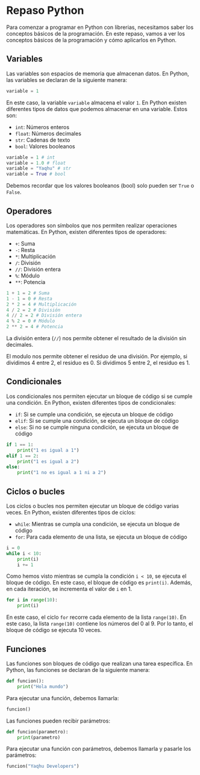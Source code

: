# Repaso Python

Para comenzar a programar en Python con librerias, necesitamos saber los conceptos básicos de la programación. En este repaso, vamos a ver los conceptos básicos de la programación y cómo aplicarlos en Python.

## Variables
Las variables son espacios de memoria que almacenan datos. En Python, las variables se declaran de la siguiente manera:

```python
variable = 1
```

En este caso, la variable `variable` almacena el valor `1`. En Python existen diferentes tipos de datos que podemos almacenar en una variable. Estos son:

- `int`: Números enteros
- `float`: Números decimales
- `str`: Cadenas de texto
- `bool`: Valores booleanos

```python
variable = 1 # int
variable = 1.0 # float
variable = "Yaqhu" # str
variable = True # bool
```

Debemos recordar que los valores booleanos (bool) solo pueden ser `True` o `False`.

## Operadores

Los operadores son símbolos que nos permiten realizar operaciones matemáticas. En Python, existen diferentes tipos de operadores:

- `+`: Suma
- `-`: Resta
- `*`: Multiplicación
- `/`: División
- `//`: División entera
- `%`: Módulo
- `**`: Potencia

```python
1 + 1 = 2 # Suma
1 - 1 = 0 # Resta
2 * 2 = 4 # Multiplicación
4 / 2 = 2 # División
4 // 2 = 2 # División entera
4 % 2 = 0 # Módulo
2 ** 2 = 4 # Potencia
```
La división entera (`//`) nos permite obtener el resultado de la división sin decimales. 

El modulo nos permite obtener el residuo de una división. Por ejemplo, si dividimos 4 entre 2, el residuo es 0. Si dividimos 5 entre 2, el residuo es 1.

## Condicionales

Los condicionales nos permiten ejecutar un bloque de código si se cumple una condición. En Python, existen diferentes tipos de condicionales:

- `if`: Si se cumple una condición, se ejecuta un bloque de código
- `elif`: Si se cumple una condición, se ejecuta un bloque de código
- `else`: Si no se cumple ninguna condición, se ejecuta un bloque de código

```python
if 1 == 1:
    print("1 es igual a 1")
elif 1 == 2:
    print("1 es igual a 2")
else:
    print("1 no es igual a 1 ni a 2")
```

## Ciclos o bucles

Los ciclos o bucles nos permiten ejecutar un bloque de código varias veces. En Python, existen diferentes tipos de ciclos:

- `while`: Mientras se cumpla una condición, se ejecuta un bloque de código
- `for`: Para cada elemento de una lista, se ejecuta un bloque de código

```python
i = 0
while i < 10:
    print(i)
    i += 1
```

Como hemos visto mientras se cumpla la condición `i < 10`, se ejecuta el bloque de código. En este caso, el bloque de código es `print(i)`. Además, en cada iteración, se incrementa el valor de `i` en 1.

```python
for i in range(10):
    print(i)
```

En este caso, el ciclo `for` recorre cada elemento de la lista `range(10)`. En este caso, la lista `range(10)` contiene los números del 0 al 9. Por lo tanto, el bloque de código se ejecuta 10 veces.

## Funciones

Las funciones son bloques de código que realizan una tarea específica. En Python, las funciones se declaran de la siguiente manera:

```python
def funcion():
    print("Hola mundo")
```

Para ejecutar una función, debemos llamarla:

```python
funcion()
```

Las funciones pueden recibir parámetros:

```python
def funcion(parametro):
    print(parametro)
```

Para ejecutar una función con parámetros, debemos llamarla y pasarle los parámetros:

```python
funcion("Yaqhu Developers")
```